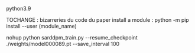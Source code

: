 python3.9

TOCHANGE : bizarreries du code du paper
install a module : 
python -m pip install --user (module_name)

nohup python sarddpm_train.py --resume_checkpoint ./weights/model000089.pt --save_interval 100
